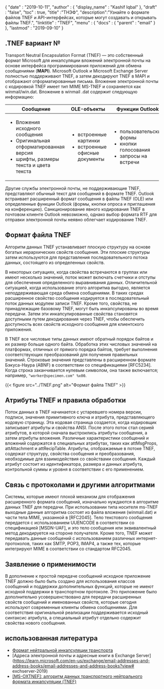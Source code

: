 {
  "date" : "2019-10-11",
  "author" : {
    "display_name" : "Kashif Iqbal"
},
  "draft" : "false",
  "toc" : true,
  "title" :"ТНЭФ",
  "description":"Узнайте о формате файлов TNEF и API-интерфейсах, которые могут создавать и открывать файлы TNEF.",
  "linktitle" : "TNEF",
  "menu" : {
    "docs" : {
      "parent" : "email"
}
},
  "lastmod" : "2019-09-10"
}

## .TNEF вариант №

Transport Neutral Encapsulation Format (TNEF) — это собственный формат Microsoft для инкапсуляции вложений электронной почты на основе интерфейса программирования приложений для обмена сообщениями (**MAPI**). Microsoft Outlook и Microsoft Exchange Server полностью поддерживают TNEF, а затем декодируют TNEF в MAPI и отображают отформатированные письма. Вложение электронной почты с кодировкой TNEF имеет тип MIME MS-TNEF и сохраняется как winmail/win.dat. Вложение в winmail .dat содержит следующую информацию:


|Сообщение|OLE-объекты|Функции Outlook
---|---|---|
|<ul><li> Вложения исходного сообщения</li><li> Оригинальная отформатированная версия</li><li> шрифты, размеры текста и цвета текста</li></ul> |<ul><li> встроенные картинки</li><li> встроенные офисные документы</li></ul> |<ul><li> пользовательские формы</li><li> кнопки голосования</li><li> запросы на встречи</li></ul>


Другие службы электронной почты, не поддерживающие TNEF, представляют обычный текст для сообщений в формате TNEF. Outlook встраивает расширенный формат сообщения в файлы TNEF (OLE) или определенные функции Outlook (формы, кнопки опроса и приглашения на конференцию). Санкционирование явного кодирования TNEF в почтовом клиенте Outlook невозможно, однако выбор формата RTF для отправки электронной почты неявно облегчает кодирование TNEF.

## Формат файла TNEF

Алгоритм данных TNEF устанавливает плоскую структуру на основе богатых иерархических свойств сообщения. Эти плоские структуры затем используются для представления последовательного потока данных, состоящего из определенных свойств.

В некоторых ситуациях, когда свойства встречаются в группах или имеют несколько значений, поток может включать счетчики и отступы для обеспечения определенного выравнивания данных. Отличительной ситуацией, когда использование этого алгоритма выгодно, является неподдерживающая среда обмена сообщениями. В таких средах расширенное свойство сообщения кодируется в последовательный поток данных модулем записи TNEF. Кроме того, свойства, не принадлежащие базовому TNEF, могут быть инкапсулированы во время передачи. Затем эти инкапсулированные свойства становятся доступными путем декодирования через TNEF, чтобы обеспечить доступность всех свойств исходного сообщения для клиентского приложения.

В TNEF все числовые типы данных имеют обратный порядок байтов и их размер больше одного байта. Обработка этих числовых значений на платформах, отличных от прямого порядка байтов, требует выполнения соответствующих преобразований для получения правильных значений. Строковые значения представлены в расширенном формате Бэкуса-Наура (ABNF) в соответствии со спецификациями [RFC5234]. Когда строка заканчивается нулевым символом, она также включается; например, `"worker@specimen.com" %x00`.

{{< figure src="../TNEF.png" alt="Формат файла TNEF" >}}

## Атрибуты TNEF и правила обработки ##

Поток данных в TNEF начинается с устаревшего номера версии, подписи, значения примитивного ключа и атрибута, представляющего кодовую страницу. Эта кодовая страница создается, когда кодировщик записывает атрибуты и свойства ANSI. После этого поток стал серией атрибутов, в которой сначала выстроились атрибуты сообщения, а затем атрибуты вложения. Различные характеристики сообщений и вложений содержатся в специальных атрибутах, таких как attMsgProps, attAttachment и attRecipTable. Атрибуты, отображаемые в потоке TNEF, содержат структуру, свойства сообщения и преобразования, необходимые для взаимодействия со свойствами сообщения. Каждый атрибут состоит из идентификатора, размера и данных атрибута, контрольной суммы и уровня в соответствии с его применением.

## Связь с протоколами и другими алгоритмами ##

Системы, которые имеют плохой механизм для отображения расширенного формата сообщений, изначально нуждаются в алгоритме данных TNEF для передачи. При использовании типа носителя ms-TNEF выходные данные алгоритма состоят из файла вложения (winmail.dat) и части тела MIME, указанной в [RFC2045]. Тело текстового сообщения передается с использованием UUENCODE в соответствии со спецификацией [MSDN-UAF], и это тело сообщения или эквивалентный метод декодируется на стороне получателя. Кроме того, TNEF может передавать данные сообщений с использованием различных интернет-протоколов, таких как SMTP, POP3, IMAP4, а также тех, которые интегрируют MIME в соответствии со стандартом RFC2045.

## Заявление о применимости ##

В дополнение к простой передаче сообщений исходное приложение TNEF должно было быть создано для использования классов сообщений и поддержки дополнительных функций, которые не имеют исходной поддержки в транспортном протоколе. Это приложение было дополнительно усовершенствовано для передачи расширенных свойств сообщений и именованных свойств, которые сегодня используют современные клиенты обмена сообщениями. Для соответствия оригинальной реализации поддерживается исходный синтаксис атрибута, а специальный атрибут отдельно содержит свойства нового сообщения.

## использованная литература

* [Формат нейтральной инкапсуляции транспорта](https://en.wikipedia.org/wiki/Transport_Neutral_Encapsulation_Format)
* [Адреса электронной почты и адресные книги в Exchange Server](https://learn.microsoft.com/en-us/exchange/email-addresses-and-address-books/email-addresses-and-address-books?view# exchserver-2019)
* [[MS-OXTNEF]: алгоритм данных транспортного нейтрального формата инкапсуляции (TNEF)](https://msdn.microsoft.com/en-us/library/cc425498(v#exchg.80).aspx)

